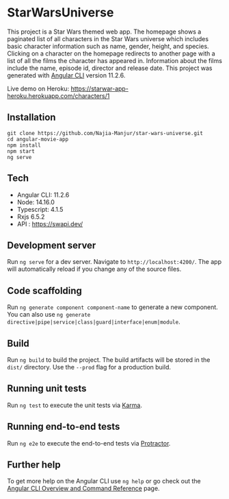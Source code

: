 # StarWarsUniverse


This project is a Star Wars themed web app. The homepage shows a paginated list of all characters in the Star Wars universe which includes basic character information such as name, gender, height, and species. Clicking on a character on the homepage redirects to another page with a list of all the films the character has appeared in. Information about the films include the name, episode id, director and release date.
This project was generated with [Angular CLI](https://github.com/angular/angular-cli) version 11.2.6.

Live demo on Heroku: https://starwar-app-heroku.herokuapp.com/characters/1

## Installation

```
git clone https://github.com/Najia-Manjur/star-wars-universe.git
cd angular-movie-app
npm install
npm start
ng serve
```
## Tech
- Angular CLI: 11.2.6
- Node: 14.16.0
- Typescript: 4.1.5
- Rxjs 6.5.2
- API : https://swapi.dev/

## Development server

Run `ng serve` for a dev server. Navigate to `http://localhost:4200/`. The app will automatically reload if you change any of the source files.

## Code scaffolding

Run `ng generate component component-name` to generate a new component. You can also use `ng generate directive|pipe|service|class|guard|interface|enum|module`.

## Build

Run `ng build` to build the project. The build artifacts will be stored in the `dist/` directory. Use the `--prod` flag for a production build.

## Running unit tests

Run `ng test` to execute the unit tests via [Karma](https://karma-runner.github.io).

## Running end-to-end tests

Run `ng e2e` to execute the end-to-end tests via [Protractor](http://www.protractortest.org/).

## Further help

To get more help on the Angular CLI use `ng help` or go check out the [Angular CLI Overview and Command Reference](https://angular.io/cli) page.
